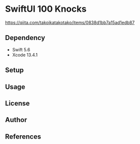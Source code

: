 # SwiftUI 100 Knocks

https://qiita.com/takoikatakotako/items/0838d1bb7a15ad1edb87

## Dependency

- Swift 5.6
- Xcode 13.4.1

## Setup

## Usage

## License

## Author

## References

